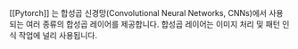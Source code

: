 [[Pytorch]] 는 합성곱 신경망(Convolutional Neural Networks, CNNs)에서 사용되는 여러 종류의 합성곱 레이어를 제공합니다. 합성곱 레이어는 이미지 처리 및 패턴 인식 작업에 널리 사용됩니다.
